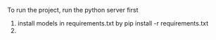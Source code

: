 To run the project, run the python server first

1. install models in requirements.txt by pip install -r requirements.txt
2. 
